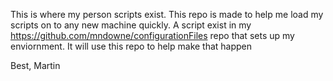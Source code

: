 This is where my person scripts exist. This repo is made to help
me load my scripts on to any new machine quickly. A script exist
in my https://github.com/mndowne/configurationFiles repo that sets
up my enviornment. It will use this repo to help make that happen

Best,
Martin
